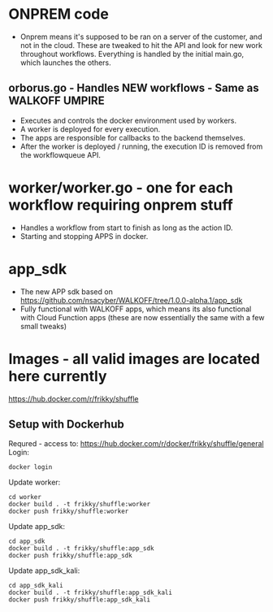 # ONPREM code
* Onprem means it's supposed to be ran on a server of the customer, and not in the cloud. These are tweaked to hit the API and look for new work throughout workflows. Everything is handled by the initial main.go, which launches the others.

## orborus.go - Handles NEW workflows - Same as WALKOFF UMPIRE
* Executes and controls the docker environment used by workers. 
* A worker is deployed for every execution. 
* The apps are responsible for callbacks to the backend themselves.
* After the worker is deployed / running, the execution ID is removed from the workflowqueue API.

# worker/worker.go - one for each workflow requiring onprem stuff 
* Handles a workflow from start to finish as long as the action ID. 
* Starting and stopping APPS in docker.

# app_sdk
* The new APP sdk based on https://github.com/nsacyber/WALKOFF/tree/1.0.0-alpha.1/app_sdk
* Fully functional with WALKOFF apps, which means its also functional with Cloud Function apps (these are now essentially the same with a few small tweaks)

# Images - all valid images are located here currently
https://hub.docker.com/r/frikky/shuffle

## Setup with Dockerhub
Requred - access to: https://hub.docker.com/r/docker/frikky/shuffle/general
Login:
```
docker login
```

Update worker: 
```
cd worker
docker build . -t frikky/shuffle:worker
docker push frikky/shuffle:worker
```

Update app_sdk:
```
cd app_sdk
docker build . -t frikky/shuffle:app_sdk
docker push frikky/shuffle:app_sdk
```


Update app_sdk_kali:
```
cd app_sdk_kali
docker build . -t frikky/shuffle:app_sdk_kali
docker push frikky/shuffle:app_sdk_kali
```
